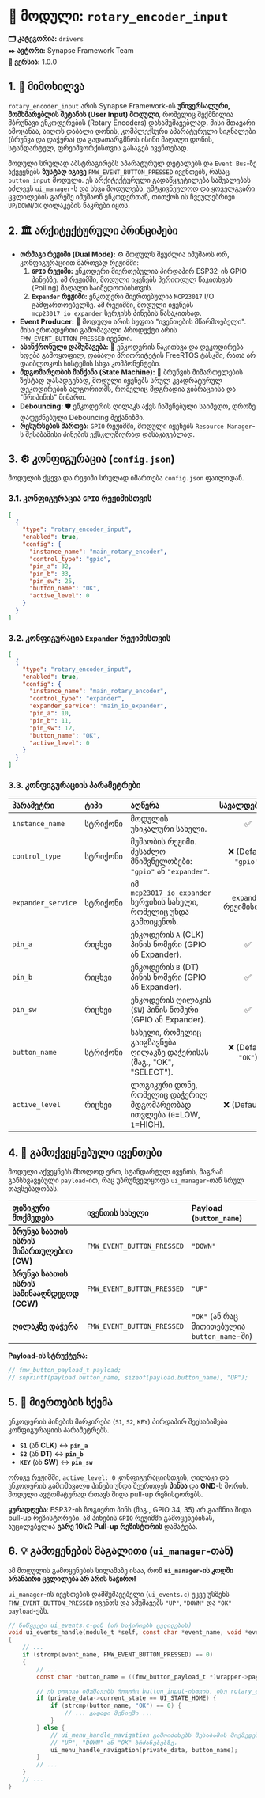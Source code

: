 # 🔘 მოდული: `rotary_encoder_input`

**🗂️ კატეგორია:** `drivers`  
**✒️ ავტორი:** Synapse Framework Team  
**🔖 ვერსია:** 1.0.0

## 1. 📜 მიმოხილვა

`rotary_encoder_input` არის Synapse Framework-ის **უნივერსალური, მომხმარებლის შეტანის (User Input) მოდული**, რომელიც შექმნილია მბრუნავი ენკოდერების (Rotary Encoders) დასამუშავებლად. მისი მთავარი ამოცანაა, აიღოს დაბალი დონის, კომპლექსური აპარატურული სიგნალები (ბრუნვა და დაჭერა) და გადათარგმნოს ისინი მაღალი დონის, სტანდარტულ, ფრეიმვორქისთვის გასაგებ ივენთებად.

მოდული სრულად აბსტრაგირებს აპარატურულ დეტალებს და `Event Bus`-ზე აქვეყნებს **ზუსტად იგივე** `FMW_EVENT_BUTTON_PRESSED` ივენთებს, რასაც `button_input` მოდული. ეს არქიტექტურული გადაწყვეტილება საშუალებას აძლევს `ui_manager`-ს და სხვა მოდულებს, უმტკივნეულოდ და ყოველგვარი ცვლილების გარეშე იმუშაონ ენკოდერთან, თითქოს ის ჩვეულებრივი `UP`/`DOWN`/`OK` ღილაკების ნაკრები იყოს.

## 2. 🏛️ არქიტექტურული პრინციპები

- **ორმაგი რეჟიმი (Dual Mode):** ⚙️ მოდულს შეუძლია იმუშაოს ორ, კონფიგურაციით მართვად რეჟიმში:
  1. **`GPIO` რეჟიმი:** ენკოდერი მიერთებულია პირდაპირ ESP32-ის GPIO პინებზე. ამ რეჟიმში, მოდული იყენებს პერიოდულ წაკითხვას (Polling) მაღალი საიმედოობისთვის.
  2. **`Expander` რეჟიმი:** ენკოდერი მიერთებულია `MCP23017` I/O გამფართოებელზე. ამ რეჟიმში, მოდული იყენებს `mcp23017_io_expander` სერვისს პინების წასაკითხად.
- **Event Producer:** 📢 მოდული არის სუფთა "ივენთების მწარმოებელი". მისი ერთადერთი გამომავალი პროდუქტი არის `FMW_EVENT_BUTTON_PRESSED` ივენთი.
- **ასინქრონული დამუშავება:** 🔄 ენკოდერის წაკითხვა და დეკოდირება ხდება გამოყოფილ, დაბალი პრიორიტეტის FreeRTOS ტასკში, რათა არ დაიბლოკოს სისტემის სხვა კომპონენტები.
- **მდგომარეობის მანქანა (State Machine):** 🧠 ბრუნვის მიმართულების ზუსტად დასადგენად, მოდული იყენებს სრულ კვადრატურულ დეკოდირების ალგორითმს, რომელიც მდგრადია ვიბრაციისა და "წრიპინის" მიმართ.
- **Debouncing:** 🛡️ ენკოდერის ღილაკს აქვს ჩაშენებული საიმედო, დროზე დაფუძნებული Debouncing მექანიზმი.
- **რესურსების მართვა:** `GPIO` რეჟიმში, მოდული იყენებს `Resource Manager`-ს შესაბამისი პინების ექსკლუზიურად დასაკავებლად.

## 3. ⚙️ კონფიგურაცია (`config.json`)

მოდულის ქცევა და რეჟიმი სრულად იმართება `config.json` ფაილიდან.

### 3.1. კონფიგურაცია `GPIO` რეჟიმისთვის

```json
[
  {
    "type": "rotary_encoder_input",
    "enabled": true,
    "config": {
      "instance_name": "main_rotary_encoder",
      "control_type": "gpio",
      "pin_a": 32,
      "pin_b": 33,
      "pin_sw": 25,
      "button_name": "OK",
      "active_level": 0
    }
  }
]
```

### 3.2. კონფიგურაცია `Expander` რეჟიმისთვის

```json
[
  {
    "type": "rotary_encoder_input",
    "enabled": true,
    "config": {
      "instance_name": "main_rotary_encoder",
      "control_type": "expander",
      "expander_service": "main_io_expander",
      "pin_a": 10,
      "pin_b": 11,
      "pin_sw": 12,
      "button_name": "OK",
      "active_level": 0
    }
  }
]
```

### 3.3. კონფიგურაციის პარამეტრები

| პარამეტრი | ტიპი | აღწერა | სავალდებულო |
| :--- | :--- | :--- | :---: |
| `instance_name` | სტრიქონი | მოდულის უნიკალური სახელი. | ✅ |
| `control_type` | სტრიქონი | მუშაობის რეჟიმი. შესაძლო მნიშვნელობები: `"gpio"` ან `"expander"`. | ❌ (Default: `"gpio"`) |
| `expander_service` | სტრიქონი | იმ `mcp23017_io_expander` სერვისის სახელი, რომელიც უნდა გამოიყენოს. | `expander` რეჟიმისთვის |
| `pin_a` | რიცხვი | ენკოდერის `A` (CLK) პინის ნომერი (GPIO ან Expander). | ✅ |
| `pin_b` | რიცხვი | ენკოდერის `B` (DT) პინის ნომერი (GPIO ან Expander). | ✅ |
| `pin_sw` | რიცხვი | ენკოდერის ღილაკის (`SW`) პინის ნომერი (GPIO ან Expander). | ✅ |
| `button_name` | სტრიქონი | სახელი, რომელიც გაიგზავნება ღილაკზე დაჭერისას (მაგ., "OK", "SELECT"). | ❌ (Default: `"OK"`) |
| `active_level` | რიცხვი | ლოგიკური დონე, რომელიც დაჭერილ მდგომარეობად ითვლება (`0`=LOW, `1`=HIGH). | ❌ (Default: `0`) |

## 4. 📢 გამოქვეყნებული ივენთები

მოდული აქვეყნებს მხოლოდ ერთ, სტანდარტულ ივენთს, მაგრამ განსხვავებული `payload`-ით, რაც უზრუნველყოფს `ui_manager`-თან სრულ თავსებადობას.

| ფიზიკური მოქმედება | ივენთის სახელი | Payload (`button_name`) |
| :--- | :--- | :--- |
| **ბრუნვა საათის ისრის მიმართულებით (CW)** | `FMW_EVENT_BUTTON_PRESSED` | `"DOWN"` |
| **ბრუნვა საათის ისრის საწინააღმდეგოდ (CCW)** | `FMW_EVENT_BUTTON_PRESSED` | `"UP"` |
| **ღილაკზე დაჭერა** | `FMW_EVENT_BUTTON_PRESSED` | `"OK"` (ან რაც მითითებულია `button_name`-ში) |

**Payload-ის სტრუქტურა:**

```c
// fmw_button_payload_t payload;
// snprintf(payload.button_name, sizeof(payload.button_name), "UP");
```

## 5. 🔌 მიერთების სქემა

ენკოდერის პინების მარკირება (`S1`, `S2`, `KEY`) პირდაპირ შეესაბამება კონფიგურაციის პარამეტრებს.

- **`S1`** (ან **CLK**) ↔️ **`pin_a`**
- **`S2`** (ან **DT**) ↔️ **`pin_b`**
- **`KEY`** (ან **SW**) ↔️ **`pin_sw`**

ორივე რეჟიმში, `active_level: 0` კონფიგურაციისთვის, ღილაკი და ენკოდერის გამომავალი პინები უნდა შეერთდეს **პინსა** და **GND**-ს შორის. მოდული ავტომატურად რთავს შიდა pull-up რეზისტორებს.

**ყურადღება:** ESP32-ის ზოგიერთ პინს (მაგ., GPIO 34, 35) არ გააჩნია შიდა pull-up რეზისტორები. ამ პინების `GPIO` რეჟიმში გამოყენებისას, აუცილებელია **გარე 10kΩ Pull-up რეზისტორის** დამატება.

## 6. 💡 გამოყენების მაგალითი (`ui_manager`-თან)

ამ მოდულის გამოყენების სილამაზე ისაა, რომ **`ui_manager`-ის კოდში არანაირი ცვლილება არ არის საჭირო!**

`ui_manager`-ის ივენთების დამმუშავებელი (`ui_events.c`) უკვე უსმენს `FMW_EVENT_BUTTON_PRESSED` ივენთს და ამუშავებს `"UP"`, `"DOWN"` და `"OK"` `payload`-ებს.

```c
// ნაწყვეტი ui_events.c-დან (არ საჭიროებს ცვლილებას)
void ui_events_handle(module_t *self, const char *event_name, void *event_data)
{
    // ...
    if (strcmp(event_name, FMW_EVENT_BUTTON_PRESSED) == 0)
    {
        // ...
        const char *button_name = ((fmw_button_payload_t *)wrapper->payload)->button_name;

        // ეს ლოგიკა იმუშავებს როგორც button_input-ისთვის, ისე rotary_encoder_input-ისთვის!
        if (private_data->current_state == UI_STATE_HOME) {
            if (strcmp(button_name, "OK") == 0) {
                // ... გადადი მენიუში ...
            }
        } else {
            // ui_menu_handle_navigation გამოიძახებს შესაბამის მოქმედებას
            // "UP", "DOWN" ან "OK" ბრძანებებზე.
            ui_menu_handle_navigation(private_data, button_name);
        }
        // ...
    }
    // ...
}
